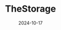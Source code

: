 ---  
layout: startup_page  
title: "TheStorage"  
id: "thestorage.fi"  
permalink: "/thestoragethestorage.fi10172024/"  
website: "https://www.thestorage.fi/"  
funding_round: "Seed"  
funding_amount: "€1M"  
investors: "2C Ventures, Superhero Capital"  
about: "TheStorage develops sand-based thermal energy storage technology for decarbonizing industrial heat. Their solution provides a cost-effective and scalable way for industries to utilize renewable energy sources like wind and solar, storing excess energy as heat and releasing it when needed. This reduces reliance on fossil fuels, lowers energy costs, and significantly decreases greenhouse gas emissions."  
markets: "Climate Tech, Energy Storage, Renewable Energy Equipment Manufacturing, Other Energy Services, CleanTech"  
hq: "Tampere, Pirkanmaa, Finland"  
founded_year: "2023"  
linkedin: "https://www.linkedin.com/company/thestorage"  
twitter: ""  
instagram: ""  
facebook: ""  
crunchbase: "https://www.crunchbase.com/organization/thestorage?utm_source=linkedin&utm_medium=referral&utm_campaign=linkedin_companies&utm_content=profile_cta_anon&trk=funding_crunchbase"  
pitchbook: "https://pitchbook.com/profiles/company/638633-35"  

date_display: "17-Oct-2024"  
date: "2024-10-17"

# SEO Optimization  
meta_title: "TheStorage - Seed Funding (€1M)"  
meta_description: "TheStorage, TheStorage develops sand-based thermal energy storage technology for decarbonizing industrial heat. Their solution provides a cost-effective and scala..."  
meta_keywords: "TheStorage, Climate Tech, Energy Storage, Renewable Energy Equipment Manufacturing, Other Energy Services, CleanTech, Seed funding"  
canonical_url: "https://startup.projectstartups.com/thestoragethestorage.fi10172024/"  
---